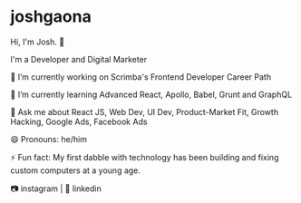 # joshgaona

Hi, I'm Josh. 👋

I'm a Developer and Digital Marketer

🔭 I’m currently working on Scrimba's Frontend Developer Career Path

🌱 I’m currently learning Advanced React, Apollo, Babel, Grunt and GraphQL

💬 Ask me about React JS, Web Dev, UI Dev, Product-Market Fit, Growth Hacking, Google Ads, Facebook Ads

😄 Pronouns: he/him

⚡ Fun fact: My first dabble with technology has been building and fixing custom computers at a young age.

📷 instagram | 👔 linkedin
